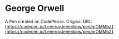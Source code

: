 # George Orwell

A Pen created on CodePen.io. Original URL: [https://codepen.io/LeeeroyJeeenkins/pen/mOMMbZ](https://codepen.io/LeeeroyJeeenkins/pen/mOMMbZ).


